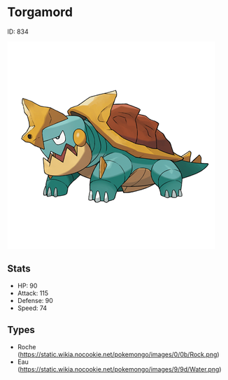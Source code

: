 # Torgamord


ID: 834

![](https://raw.githubusercontent.com/PokeAPI/sprites/master/sprites/pokemon/other/official-artwork/834.png "Torgamord")

## Stats


 - HP: 90
 - Attack: 115
 - Defense: 90
 - Speed: 74

## Types


 - Roche (https://static.wikia.nocookie.net/pokemongo/images/0/0b/Rock.png)
 - Eau (https://static.wikia.nocookie.net/pokemongo/images/9/9d/Water.png)
